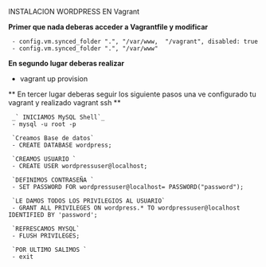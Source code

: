 INSTALACION WORDPRESS EN Vagrant

 **Primer que nada deberas acceder a Vagrantfile y modificar** 
    
     - config.vm.synced_folder ".", "/var/www,  "/vagrant", disabled: true
     - config.vm.synced_folder ".", "/var/www"
    
  **En segundo lugar deberas realizar**  
   
   - vagrant up  provision
     
 ** En tercer lugar deberas seguir los siguiente pasos una ve configurado tu vagrant y realizado
    vagrant ssh **
     
     _` INICIAMOS MySQL Shell`_
     - mysql -u root -p
     
     `Creamos Base de datos`
     - CREATE DATABASE wordpress;
     
     `CREAMOS USUARIO `
     - CREATE USER wordpressuser@localhost;
     
     `DEFINIMOS CONTRASEÑA `
     - SET PASSWORD FOR wordpressuser@localhost= PASSWORD("password");
     
     `LE DAMOS TODOS LOS PRIVILEGIOS AL USUARIO`
     - GRANT ALL PRIVILEGES ON wordpress.* TO wordpressuser@localhost IDENTIFIED BY 'password';
     
     `REFRESCAMOS MYSQL`
     - FLUSH PRIVILEGES;
     
     `POR ULTIMO SALIMOS `
     - exit
